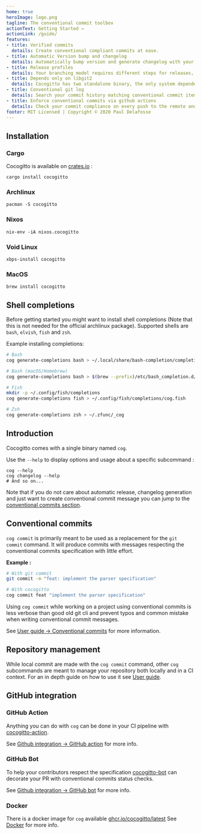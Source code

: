 ```yaml
---
home: true
heroImage: logo.png
tagline: The conventional commit toolbox 
actionText: Getting Started →
actionLink: /guide/
features:
- title: Verified commits️
  details: Create conventional compliant commits at ease.
- title: Automatic Version bump and changelog
  details: Automatically bump version and generate changelog with your own custom steps and workflows.
- title: Release profiles
  details: Your branching model requires different steps for releases, prerelease, hotfix ? We got you covered !
- title: Depends only on libgit2
  details: Cocogitto has two standalone binary, the only system dependency is libgit2.
- title: Conventional git log
  details: Search your commit history matching conventional commit items such as scope and commit type.
- title: Enforce conventional commits via github actions
  details: Check your commit compliance on every push to the remote and create release from your CI pipeline or using our Github bot.
footer: MIT Licensed | Copyright © 2020 Paul Delafosse
---
```


## Installation

### Cargo

Cocogitto is available on [crates.io](https://crates.io/crates/cocogitto) :

```shell script
cargo install cocogitto
```

### Archlinux

```shell script
pacman -S cocogitto
```

### Nixos

```shell script
nix-env -iA nixos.cocogitto
```

### Void Linux

```shell script
xbps-install cocogitto
```

### MacOS

```shell script
brew install cocogitto
```

## Shell completions

Before getting started you might want to install shell completions (Note that this is not needed for the official archlinux package).
Supported shells are `bash`, `elvish`, `fish` and `zsh`.

Example installing completions:

```sh
# Bash
cog generate-completions bash > ~/.local/share/bash-completion/completions/cog

# Bash (macOS/Homebrew)
cog generate-completions bash > $(brew --prefix)/etc/bash_completion.d/cog.bash-completion

# Fish
mkdir -p ~/.config/fish/completions
cog generate-completions fish > ~/.config/fish/completions/cog.fish

# Zsh
cog generate-completions zsh > ~/.zfunc/_cog
```

## Introduction

Cocogitto comes with a single binary named `cog`.

Use the `--help`  to display options and usage about a specific subcommand :

```shell
cog --help
cog changelog --help
# And so on...
```

Note that if you do not care about automatic release, changelog generation and just want
to create conventional commit message you can jump to the [conventional commits section](./guide/#conventional_commits).

## Conventional commits

`cog commit` is primarily meant to be used as a replacement for the `git commit` command.
It will produce commits with messages respecting the conventional commits specification with
little effort.

**Example :**

```sh
# With git commit
git commit -m "feat: implement the parser specification"

# With cocogitto
cog commit feat "implement the parser specification"
```

Using `cog commit` while working on a project using conventional commits is less verbose than good old git cli and prevent
typos and common mistake when writing conventional commit messages.

See [User guide -> Conventional commits](./guide/#conventional_commits) for more information.


## Repository management

While local commit are made with the `cog commit` command, other `cog` subcommands are meant to manage your repository 
both locally and in a CI context. For an in depth guide on how to use it see [User guide](./guide).

## GitHub integration

### GitHub Action

Anything you can do with `cog` can be done in your CI pipeline with [cocogitto-action](https://github.com/cocogitto/cocogitto-action). 

See [Github integration -> GitHub action](./ci_cd/#github-action) for more info.

### GitHub Bot

To help your contributors respect the specification [cocogitto-bot](https://github.com/apps/cocogitto-bot)
can decorate your PR with conventional commits status checks.

See [Github integration -> GitHub bot](./ci_cd/#github-action) for more info.

### Docker

There is a docker image for `cog` available [ghcr.io/cocogitto/latest](https://github.com/cocogitto/cocogitto/pkgs/container/cog)
See [Docker](./docker/#Using-cocogitto-with-docker) for more info.







